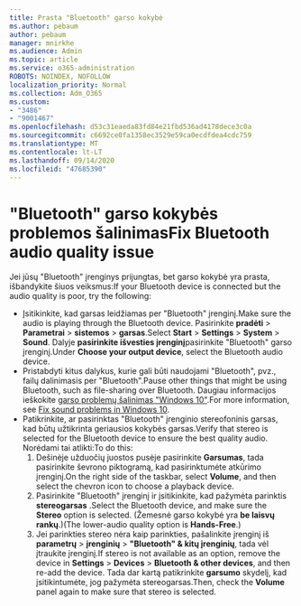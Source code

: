 ```yaml
---
title: Prasta "Bluetooth" garso kokybė
ms.author: pebaum
author: pebaum
manager: mnirkhe
ms.audience: Admin
ms.topic: article
ms.service: o365-administration
ROBOTS: NOINDEX, NOFOLLOW
localization_priority: Normal
ms.collection: Adm_O365
ms.custom:
- "3486"
- "9001467"
ms.openlocfilehash: d53c31eaeda83fd84e21fbd536ad4178dece3c0a
ms.sourcegitcommit: c6692ce0fa1358ec3529e59ca0ecdfdea4cdc759
ms.translationtype: MT
ms.contentlocale: lt-LT
ms.lasthandoff: 09/14/2020
ms.locfileid: "47685390"
---
```

# <a name="fix-bluetooth-audio-quality-issue"></a><span data-ttu-id="55a17-102">"Bluetooth" garso kokybės problemos šalinimas</span><span class="sxs-lookup"><span data-stu-id="55a17-102">Fix Bluetooth audio quality issue</span></span>

<span data-ttu-id="55a17-103">Jei jūsų "Bluetooth" įrenginys prijungtas, bet garso kokybė yra prasta, išbandykite šiuos veiksmus:</span><span class="sxs-lookup"><span data-stu-id="55a17-103">If your Bluetooth device is connected but the audio quality is poor, try the following:</span></span>

- <span data-ttu-id="55a17-104">Įsitikinkite, kad garsas leidžiamas per "Bluetooth" įrenginį.</span><span class="sxs-lookup"><span data-stu-id="55a17-104">Make sure the audio is playing through the Bluetooth device.</span></span> <span data-ttu-id="55a17-105">Pasirinkite **pradėti**  >  **Parametrai**  >  **sistemos**  >  **garsas**.</span><span class="sxs-lookup"><span data-stu-id="55a17-105">Select **Start** > **Settings** > **System** > **Sound**.</span></span> <span data-ttu-id="55a17-106">Dalyje **pasirinkite išvesties įrenginį**pasirinkite "Bluetooth" garso įrenginį.</span><span class="sxs-lookup"><span data-stu-id="55a17-106">Under **Choose your output device**, select the Bluetooth audio device.</span></span>
- <span data-ttu-id="55a17-107">Pristabdyti kitus dalykus, kurie gali būti naudojami "Bluetooth", pvz., failų dalinimasis per "Bluetooth".</span><span class="sxs-lookup"><span data-stu-id="55a17-107">Pause other things that might be using Bluetooth, such as file-sharing over Bluetooth.</span></span> <span data-ttu-id="55a17-108">Daugiau informacijos ieškokite [garso problemų šalinimas "Windows 10"](https://support.microsoft.com/help/4520288/windows-10-fix-sound-problems).</span><span class="sxs-lookup"><span data-stu-id="55a17-108">For more information, see [Fix sound problems in Windows 10](https://support.microsoft.com/help/4520288/windows-10-fix-sound-problems).</span></span>
- <span data-ttu-id="55a17-109">Patikrinkite, ar pasirinktas "Bluetooth" įrenginio stereofoninis garsas, kad būtų užtikrinta geriausios kokybės garsas.</span><span class="sxs-lookup"><span data-stu-id="55a17-109">Verify that stereo is selected for the Bluetooth device to ensure the best quality audio.</span></span> <span data-ttu-id="55a17-110">Norėdami tai atlikti:</span><span class="sxs-lookup"><span data-stu-id="55a17-110">To do this:</span></span> 
    1. <span data-ttu-id="55a17-111">Dešinėje užduočių juostos pusėje pasirinkite **Garsumas**, tada pasirinkite ševrono piktogramą, kad pasirinktumėte atkūrimo įrenginį.</span><span class="sxs-lookup"><span data-stu-id="55a17-111">On the right side of the taskbar, select **Volume**, and then select the chevron icon to choose a playback device.</span></span>
    2. <span data-ttu-id="55a17-112">Pasirinkite "Bluetooth" įrenginį ir įsitikinkite, kad pažymėta parinktis **stereogarsas** .</span><span class="sxs-lookup"><span data-stu-id="55a17-112">Select the Bluetooth device, and make sure the **Stereo** option is selected.</span></span> <span data-ttu-id="55a17-113">(Žemesnė garso kokybė yra **be laisvų rankų**.)</span><span class="sxs-lookup"><span data-stu-id="55a17-113">(The lower-audio quality option is **Hands-Free**.)</span></span>
    3. <span data-ttu-id="55a17-114">Jei parinkties stereo nėra kaip parinkties, pašalinkite įrenginį iš **parametrų**  >  **įrenginių**  >  **"Bluetooth" & kitų įrenginių**, tada vėl įtraukite įrenginį.</span><span class="sxs-lookup"><span data-stu-id="55a17-114">If stereo is not available as an option, remove the device in **Settings** > **Devices** > **Bluetooth & other devices**, and then re-add the device.</span></span> <span data-ttu-id="55a17-115">Tada dar kartą patikrinkite **garsumo** skydelį, kad įsitikintumėte, jog pažymėta stereogarsas.</span><span class="sxs-lookup"><span data-stu-id="55a17-115">Then, check the **Volume** panel again to make sure that stereo is selected.</span></span>

